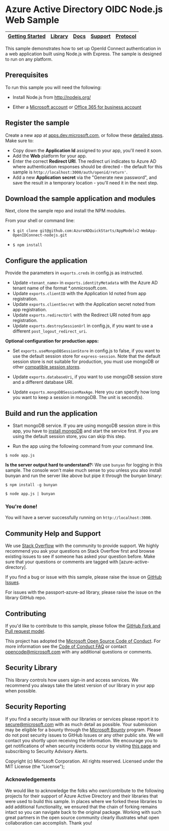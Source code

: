 # Azure Active Directory OIDC Node.js Web Sample

| [Getting Started](https://docs.microsoft.com/en-us/azure/active-directory/develop/active-directory-v2-devquickstarts-node-web) | [Library](https://github.com/AzureAD/passport-azure-ad) | [Docs](https://aka.ms/aadv2) | [Support](README.md#community-help-and-support) | [Protocol](https://docs.microsoft.com/en-us/azure/active-directory/develop/active-directory-v2-protocols-oidc)
| --- | --- | --- | --- | --- |

This sample demonstrates how to set up OpenId Connect authentication in a web application built using Node.js with Express. The sample is designed to run on any platform.

## Prerequisites

To run this sample you will need the following:

* Install Node.js from http://nodejs.org/

* Either a [Microsoft account](https://www.outlook.com) or [Office 365 for business account](https://msdn.microsoft.com/en-us/office/office365/howto/setup-development-environment#bk_Office365Account)

## Register the sample

Create a new app at [apps.dev.microsoft.com](https://apps.dev.microsoft.com), or follow these [detailed steps](https://azure.microsoft.com/en-us/documentation/articles/active-directory-v2-app-registration/).  Make sure to:

- Copy down the **Application Id** assigned to your app, you'll need it soon.
- Add the **Web** platform for your app.
- Enter the correct **Redirect URI**. The redirect uri indicates to Azure AD where authentication responses should be directed - the default for this sample is `http://localhost:3000/auth/openid/return'`.
- Add a new **Application secret** via the "Generate new password", and save the result in a temporary location - you'll need it in the next step.


## Download the sample application and modules

Next, clone the sample repo and install the NPM modules.

From your shell or command line:

* `$ git clone git@github.com:AzureADQuickStarts/AppModelv2-WebApp-OpenIDConnect-nodejs.git`

* `$ npm install`   


## Configure the application

Provide the parameters in `exports.creds` in config.js as instructed.

* Update `<tenant_name>` in `exports.identityMetadata` with the Azure AD tenant name of the format \*.onmicrosoft.com.
* Update `exports.clientID` with the Application Id noted from app registration.
* Update `exports.clientSecret` with the Application secret noted from app registration.
* Update `exports.redirectUrl` with the Redirect URI noted from app registration.
* Update `exports.destroySessionUrl` in config.js, if you want to use a different `post_logout_redirect_uri`.

**Optional configuration for production apps:**

* Set `exports.useMongoDBSessionStore` in config.js to false, if you want to use the default session store for `express-session`. Note that the default session store is not suitable for production, you must use mongoDB or other [compatible session stores](https://github.com/expressjs/session#compatible-session-stores).

* Update `exports.databaseUri`, if you want to use mongoDB session store and a different database URI.

* Update `exports.mongoDBSessionMaxAge`. Here you can specify how long you want to keep a session in mongoDB. The unit is second(s).

## Build and run the application

* Start mongoDB service. If you are using mongoDB session store in this app, you have to [install mongoDB](http://www.mongodb.org/) and start the service first. If you are using the default session store, you can skip this step.

* Run the app using the following command from your command line.

```
$ node app.js
```

**Is the server output hard to understand?:** We use `bunyan` for logging in this sample. The console won't make much sense to you unless you also install bunyan and run the server like above but pipe it through the bunyan binary:

```
$ npm install -g bunyan

$ node app.js | bunyan
```

### You're done!

You will have a server successfully running on `http://localhost:3000`.

## Community Help and Support

We use [Stack Overflow](http://stackoverflow.com/questions/tagged/azure-active-directory) with the community to provide support. We highly recommend you ask your questions on Stack Overflow first and browse existing issues to see if someone has asked your question before. Make sure that your questions or comments are tagged with [azure-active-directory].

If you find a bug or issue with this sample, please raise the issue on [GitHub Issues](../../issues).

For issues with the passport-azure-ad library, please raise the issue on the library GitHub repo.

## Contributing

If you'd like to contribute to this sample, please follow the [GitHub Fork and Pull request model](https://help.github.com/articles/fork-a-repo/).

This project has adopted the [Microsoft Open Source Code of Conduct](https://opensource.microsoft.com/codeofconduct/). For more information see the [Code of Conduct FAQ](https://opensource.microsoft.com/codeofconduct/faq/) or contact [opencode@microsoft.com](mailto:opencode@microsoft.com) with any additional questions or comments.   

## Security Library

This library controls how users sign-in and access services. We recommend you always take the latest version of our library in your app when possible.

## Security Reporting

If you find a security issue with our libraries or services please report it to [secure@microsoft.com](mailto:secure@microsoft.com) with as much detail as possible. Your submission may be eligible for a bounty through the [Microsoft Bounty](http://aka.ms/bugbounty) program. Please do not post security issues to GitHub Issues or any other public site. We will contact you shortly upon receiving the information. We encourage you to get notifications of when security incidents occur by visiting [this page](https://technet.microsoft.com/en-us/security/dd252948) and subscribing to Security Advisory Alerts.

Copyright (c) Microsoft Corporation.  All rights reserved. Licensed under the MIT License (the "License");

### Acknowledgements

We would like to acknowledge the folks who own/contribute to the following projects for their support of Azure Active Directory and their libraries that were used to build this sample. In places where we forked these libraries to add additional functionality, we ensured that the chain of forking remains intact so you can navigate back to the original package. Working with such great partners in the open source community clearly illustrates what open collaboration can accomplish. Thank you!
